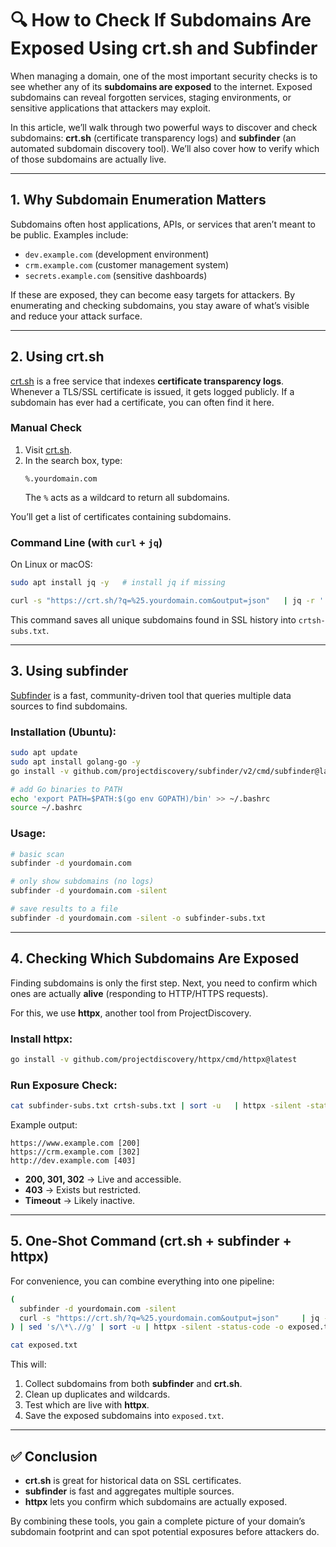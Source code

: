 # 🔍 How to Check If Subdomains Are Exposed Using crt.sh and Subfinder  

When managing a domain, one of the most important security checks is to see whether any of its **subdomains are exposed** to the internet. Exposed subdomains can reveal forgotten services, staging environments, or sensitive applications that attackers may exploit.  

In this article, we’ll walk through two powerful ways to discover and check subdomains: **crt.sh** (certificate transparency logs) and **subfinder** (an automated subdomain discovery tool). We’ll also cover how to verify which of those subdomains are actually live.  

---

## 1. Why Subdomain Enumeration Matters  
Subdomains often host applications, APIs, or services that aren’t meant to be public. Examples include:  
- `dev.example.com` (development environment)  
- `crm.example.com` (customer management system)  
- `secrets.example.com` (sensitive dashboards)  

If these are exposed, they can become easy targets for attackers. By enumerating and checking subdomains, you stay aware of what’s visible and reduce your attack surface.  

---

## 2. Using **crt.sh**  

[crt.sh](https://crt.sh) is a free service that indexes **certificate transparency logs**. Whenever a TLS/SSL certificate is issued, it gets logged publicly. If a subdomain has ever had a certificate, you can often find it here.  

### Manual Check  
1. Visit [crt.sh](https://crt.sh).  
2. In the search box, type:  
   ```
   %.yourdomain.com
   ```
   The `%` acts as a wildcard to return all subdomains.  

You’ll get a list of certificates containing subdomains.  

### Command Line (with `curl` + `jq`)  
On Linux or macOS:  
```bash
sudo apt install jq -y   # install jq if missing

curl -s "https://crt.sh/?q=%25.yourdomain.com&output=json"   | jq -r '.[].name_value'   | sed 's/\*\.//g'   | sort -u > crtsh-subs.txt
```

This command saves all unique subdomains found in SSL history into `crtsh-subs.txt`.  

---

## 3. Using **subfinder**  

[Subfinder](https://github.com/projectdiscovery/subfinder) is a fast, community-driven tool that queries multiple data sources to find subdomains.  

### Installation (Ubuntu):  
```bash
sudo apt update
sudo apt install golang-go -y
go install -v github.com/projectdiscovery/subfinder/v2/cmd/subfinder@latest

# add Go binaries to PATH
echo 'export PATH=$PATH:$(go env GOPATH)/bin' >> ~/.bashrc
source ~/.bashrc
```

### Usage:  
```bash
# basic scan
subfinder -d yourdomain.com

# only show subdomains (no logs)
subfinder -d yourdomain.com -silent

# save results to a file
subfinder -d yourdomain.com -silent -o subfinder-subs.txt
```

---

## 4. Checking Which Subdomains Are Exposed  

Finding subdomains is only the first step. Next, you need to confirm which ones are actually **alive** (responding to HTTP/HTTPS requests).  

For this, we use **httpx**, another tool from ProjectDiscovery.  

### Install httpx:  
```bash
go install -v github.com/projectdiscovery/httpx/cmd/httpx@latest
```

### Run Exposure Check:  
```bash
cat subfinder-subs.txt crtsh-subs.txt | sort -u   | httpx -silent -status-code -o live-subs.txt
```

Example output:
```
https://www.example.com [200]
https://crm.example.com [302]
http://dev.example.com [403]
```

- **200, 301, 302** → Live and accessible.  
- **403** → Exists but restricted.  
- **Timeout** → Likely inactive.  

---

## 5. One-Shot Command (crt.sh + subfinder + httpx)  

For convenience, you can combine everything into one pipeline:  

```bash
(
  subfinder -d yourdomain.com -silent
  curl -s "https://crt.sh/?q=%25.yourdomain.com&output=json"     | jq -r '.[].name_value'
) | sed 's/\*\.//g' | sort -u | httpx -silent -status-code -o exposed.txt

cat exposed.txt
```

This will:  
1. Collect subdomains from both **subfinder** and **crt.sh**.  
2. Clean up duplicates and wildcards.  
3. Test which are live with **httpx**.  
4. Save the exposed subdomains into `exposed.txt`.  

---

## ✅ Conclusion  

- **crt.sh** is great for historical data on SSL certificates.  
- **subfinder** is fast and aggregates multiple sources.  
- **httpx** lets you confirm which subdomains are actually exposed.  

By combining these tools, you gain a complete picture of your domain’s subdomain footprint and can spot potential exposures before attackers do.  
